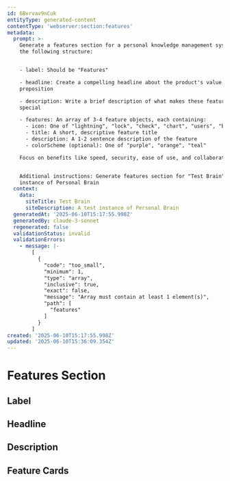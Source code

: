 ```yaml
---
id: 6Bvrvav9nCuk
entityType: generated-content
contentType: 'webserver:section:features'
metadata:
  prompt: >-
    Generate a features section for a personal knowledge management system with
    the following structure:


    - label: Should be "Features"

    - headline: Create a compelling headline about the product's value
    proposition

    - description: Write a brief description of what makes these features
    special

    - features: An array of 3-4 feature objects, each containing:
      - icon: One of "lightning", "lock", "check", "chart", "users", "brain", "rocket"
      - title: A short, descriptive feature title
      - description: A 1-2 sentence description of the feature
      - colorScheme (optional): One of "purple", "orange", "teal"

    Focus on benefits like speed, security, ease of use, and collaboration.


    Additional instructions: Generate features section for "Test Brain" - A test
    instance of Personal Brain
  context:
    data:
      siteTitle: Test Brain
      siteDescription: A test instance of Personal Brain
  generatedAt: '2025-06-10T15:17:55.998Z'
  generatedBy: claude-3-sonnet
  regenerated: false
  validationStatus: invalid
  validationErrors:
    - message: |-
        [
          {
            "code": "too_small",
            "minimum": 1,
            "type": "array",
            "inclusive": true,
            "exact": false,
            "message": "Array must contain at least 1 element(s)",
            "path": [
              "features"
            ]
          }
        ]
created: '2025-06-10T15:17:55.998Z'
updated: '2025-06-10T15:36:09.354Z'
---
```

# Features Section

## Label


## Headline


## Description


## Feature Cards

